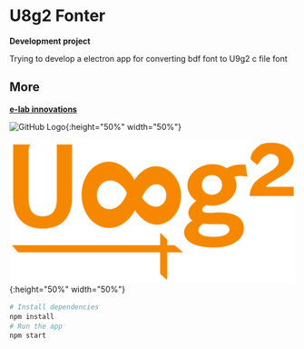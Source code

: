 # U8g2 Fonter

**Development project**

Trying to develop a electron app for converting bdf font to U9g2 c file font

## More

**[e-lab innovations](https://e-labinnovations.ml)**


![GitHub Logo](https://e-labinnovations.web.app/images/logo.png){:height="50%" width="50%"}

![GitHub Logo](/assets/images/20191118_200445.png){:height="50%" width="50%"}



```bash
# Install dependencies
npm install
# Run the app
npm start
```
